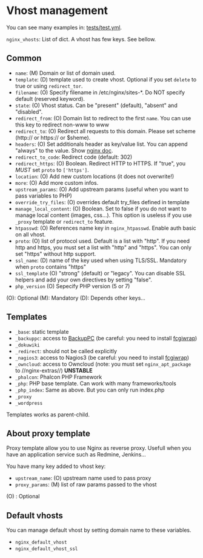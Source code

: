 Vhost management
================

You can see many examples in: [tests/test.yml](../tests/test.yml).

`nginx_vhosts`: List of dict. A vhost has few keys. See bellow.

Common
------

- `name`: (M) Domain or list of domain used.
- `template`: (D) template used to create vhost. Optional if you set `delete` to true or using `redirect_tor`.
- `filename`: (O) Specify filename in /etc/nginx/sites-*. Do NOT specify default (reserved keyword).
- `state`: (O) Vhost status. Can be "present" (default), "absent" and "disabled".
- `redirect_from`: (O) Domain list to redirect to the first `name`. You can use this key to redirect non-www to www
- `redirect_to`: (O) Redirect all requests to this domain. Please set scheme (http:// or https:// or $sheme).
- `headers`: (O) Set additionals header as key/value list. You can append "always" to the value. Show [nginx doc](http://nginx.org/en/docs/http/ngx_http_headers_module.html).
- `redirect_to_code`: Redirect code (default: 302)
- `redirect_https`: (O) Boolean. Redirect HTTP to HTTPS. If "true", you _MUST_ set `proto` to ```['https']```.
- `location`: (O) Add new custom locations (it does not overwrite!)
- `more`: (O) Add more custom infos.
- `upstream_params`: (O) Add upstream params (useful when you want to pass variables to PHP)
- `override_try_files`: (O) overrides default try\_files defined in template
- `manage_local_content`: (O) Boolean. Set to false if you do not want to manage local content (images, css...). This option is useless if you use `_proxy` template or `redirect_to` feature.
- `htpasswd`: (O) References name key in `nginx_htpasswd`. Enable auth basic on all vhost.
- `proto`: (O) list of protocol used. Default is a list with "http". If you need http and https, you must set a list with "http" and "https". You can only set "https" without http support.
- `ssl_name`: (D) name of the key used when using TLS/SSL. Mandatory when `proto` contains "https"
- `ssl_template` (O) "strong" (default) or "legacy". You can disable SSL helpers and add your own directives by setting "false". 
- `php_version` (O) Sepecify PHP version (5 or 7)

(O): Optional
(M): Mandatory
(D): Depends other keys...

Templates
---------

- `_base`: static template
- `_backuppc`: access to [BackupPC](http://backuppc.sourceforge.net/) (be careful: you need to install [fcgiwrap](https://packages.debian.org/jessie/fcgiwrap))
- `_dokuwiki`
- `_redirect`: should not be called explicitly
- `_nagios3`: access to Nagios3 (be careful: you need to install [fcgiwrap](https://packages.debian.org/jessie/fcgiwrap))
- `_owncloud`: access to Owncloud (note: you must set `nginx_apt_package` to //nginx-extras//) **UNSTABLE**
- `_phalcon`: Phalcon PHP Framework
- `_php`: PHP base template. Can work with many frameworks/tools
- `_php_index`: Same as above. But you can only run index.php
- `_proxy`
- `_wordpress`

Templates works as parent-child.

About proxy template
--------------------

Proxy template allow you to use Nginx as reverse proxy. Usefull when you have an application service such as Redmine, Jenkins...

You have many key added to vhost key:

- `upstream_name`: (O) upstream name used to pass proxy
- `proxy_params`: (M) list of raw params passed to the vhost

(O) : Optional

Default vhosts
--------------

You can manage default vhost by setting domain name to these variables.

- `nginx_default_vhost`
- `nginx_default_vhost_ssl`
